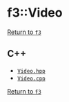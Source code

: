# f3::Video

[Return to `f3`](/docs/f3.md)

## C++

- [`Video.hpp`](/c++/include/Video.hpp)
- [`Video.cpp`](/c++/source/Video.cpp)

[Return to `f3`](/docs/f3.md)